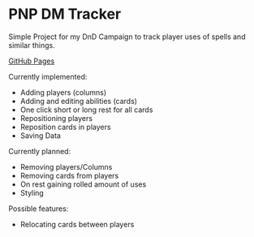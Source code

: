 # PNP DM Tracker

Simple Project for my DnD Campaign to track player uses of spells and similar things.

[GitHub Pages](https://lukas-rdt.github.io/pnp-dm-tracker/)

Currently implemented:

- Adding players (columns)
- Adding and editing abilities (cards)
- One click short or long rest for all cards
- Repositioning players
- Reposition cards in players
- Saving Data

Currently planned:

- Removing players/Columns
- Removing cards from players
- On rest gaining rolled amount of uses
- Styling

Possible features:

- Relocating cards between players
